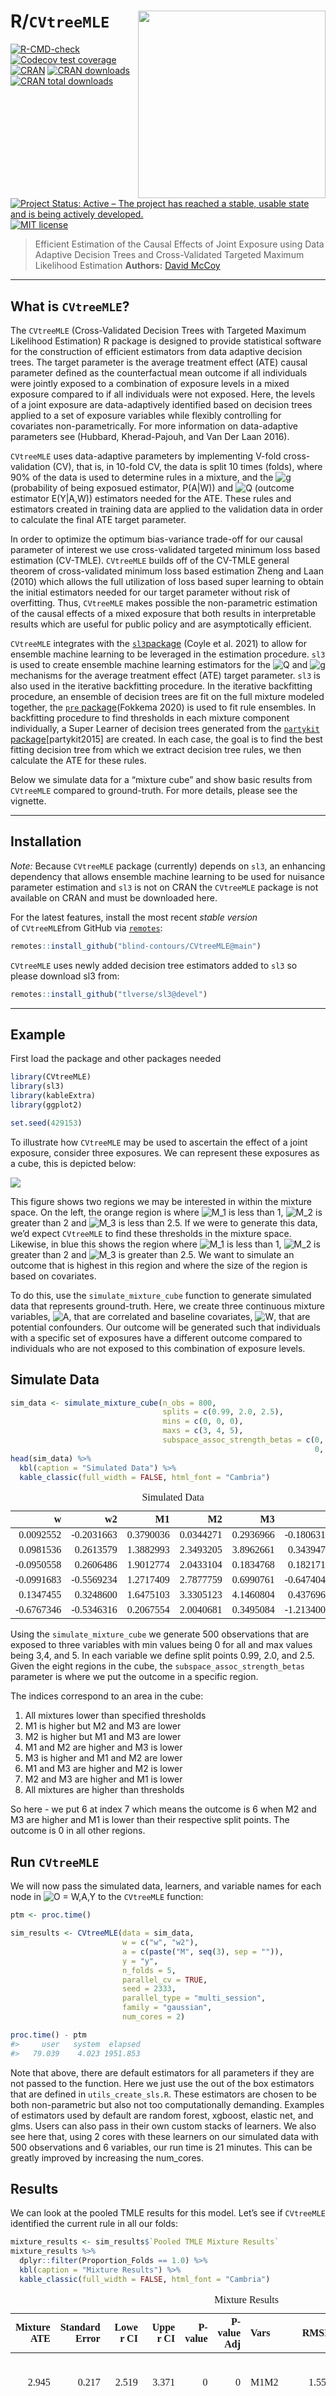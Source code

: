 
<!-- README.md is generated from README.Rmd. Please edit that file -->

# R/`CVtreeMLE` <img src="man/figures/CVtreeMLE_sticker.png" height="300" align="right"/>

<!-- badges: start -->

[![R-CMD-check](https://github.com/blind-contours/CVtreeMLE/workflows/R-CMD-check/badge.svg)](https://github.com/blind-contours/CVtreeMLE/actions)
[![Codecov test coverage](https://codecov.io/gh/blind-contours/CVtreeMLE/branch/main/graph/badge.svg)](https://app.codecov.io/gh/blind-contours/CVtreeMLE?branch=main)
[![CRAN](https://www.r-pkg.org/badges/version/CVtreeMLE)](https://www.r-pkg.org/pkg/CVtreeMLE)
[![CRAN downloads](https://cranlogs.r-pkg.org/badges/CVtreeMLE)](https://CRAN.R-project.org/package=CVtreeMLE)
[![CRAN total downloads](http://cranlogs.r-pkg.org/badges/grand-total/CVtreeMLE)](https://CRAN.R-project.org/package=CVtreeMLE)
[![Project Status: Active – The project has reached a stable, usable
state and is being actively
developed.](https://www.repostatus.org/badges/latest/active.svg)](https://www.repostatus.org/#active)
[![MIT license](https://img.shields.io/badge/license-MIT-brightgreen.svg)](https://opensource.org/licenses/MIT)
<!-- [![DOI](https://zenodo.org/badge/DOI/10.5281/zenodo.4070042.svg)](https://doi.org/10.5281/zenodo.4070042) -->
<!-- [![DOI](https://joss.theoj.org/papers/10.21105/joss.02447/status.svg)](https://doi.org/10.21105/joss.02447) -->
<!-- badges: end -->

> Efficient Estimation of the Causal Effects of Joint Exposure using
> Data Adaptive Decision Trees and Cross-Validated Targeted Maximum
> Likelihood Estimation **Authors:** [David
> McCoy](https://davidmccoy.org)

------------------------------------------------------------------------

## What is `CVtreeMLE`?

The `CVtreeMLE` (Cross-Validated Decision Trees with Targeted Maximum
Likelihood Estimation) R package is designed to provide statistical
software for the construction of efficient estimators from data adaptive
decision trees. The target parameter is the average treatment effect
(ATE) causal parameter defined as the counterfactual mean outcome if all
individuals were jointly exposed to a combination of exposure levels in
a mixed exposure compared to if all individuals were not exposed. Here,
the levels of a joint exposure are data-adaptively identified based on
decision trees applied to a set of exposure variables while flexibly
controlling for covariates non-parametrically. For more information on
data-adaptive parameters see (Hubbard, Kherad-Pajouh, and Van Der Laan
2016).

`CVtreeMLE` uses data-adaptive parameters by implementing V-fold
cross-validation (CV), that is, in 10-fold CV, the data is split 10
times (folds), where 90% of the data is used to determine rules in a
mixture, and the
![g](https://latex.codecogs.com/png.image?%5Cdpi%7B110%7D&space;%5Cbg_white&space;g "g")
(probability of being exposued estimator, P(A\|W)) and
![Q](https://latex.codecogs.com/png.image?%5Cdpi%7B110%7D&space;%5Cbg_white&space;Q "Q")
(outcome estimator E(Y\|A,W)) estimators needed for the ATE. These rules
and estimators created in training data are applied to the validation
data in order to calculate the final ATE target parameter.

In order to optimize the optimum bias-variance trade-off for our causal
parameter of interest we use cross-validated targeted minimum loss based
estimation (CV-TMLE). `CVtreeMLE` builds off of the CV-TMLE general
theorem of cross-validated minimum loss based estimation Zheng and Laan
(2010) which allows the full utilization of loss based super learning to
obtain the initial estimators needed for our target parameter without
risk of overfitting. Thus, `CVtreeMLE` makes possible the non-parametric
estimation of the causal effects of a mixed exposure that both results
in interpretable results which are useful for public policy and are
asymptotically efficient.

`CVtreeMLE` integrates with the
[`sl3`package](https://github.com/tlverse/sl3) (Coyle et al. 2021) to
allow for ensemble machine learning to be leveraged in the estimation
procedure. `sl3` is used to create ensemble machine learning estimators
for the
![Q](https://latex.codecogs.com/png.image?%5Cdpi%7B110%7D&space;%5Cbg_white&space;Q "Q")
and
![g](https://latex.codecogs.com/png.image?%5Cdpi%7B110%7D&space;%5Cbg_white&space;g "g")
mechanisms for the average treatment effect (ATE) target parameter.
`sl3` is also used in the iterative backfitting procedure. In the
iterative backfitting procedure, an ensemble of decision trees are fit
on the full mixture modeled together, the [`pre`
package](https://github.com/marjoleinF/pre)(Fokkema 2020) is used to fit
rule ensembles. In backfitting procedure to find thresholds in each
mixture component individually, a Super Learner of decision trees
generated from the [`partykit`
package](http://partykit.r-forge.r-project.org/partykit/)\[partykit2015\]
are created. In each case, the goal is to find the best fitting decision
tree from which we extract decision tree rules, we then calculate the
ATE for these rules.

Below we simulate data for a “mixture cube” and show basic results from
`CVtreeMLE` compared to ground-truth. For more details, please see the
vignette.

------------------------------------------------------------------------

## Installation

*Note:* Because `CVtreeMLE` package (currently) depends on `sl3`, an
enhancing dependency that allows ensemble machine learning to be used
for nuisance parameter estimation and `sl3` is not on CRAN the
`CVtreeMLE` package is not available on CRAN and must be downloaded
here.

For the latest features, install the most recent *stable version*  
of `CVtreeMLE`from GitHub via
[`remotes`](https://CRAN.R-project.org/package=remotes):

``` r
remotes::install_github("blind-contours/CVtreeMLE@main")
```

`CVtreeMLE` uses newly added decision tree estimators added to `sl3` so
please download sl3 from:

``` r
remotes::install_github("tlverse/sl3@devel")
```

------------------------------------------------------------------------

## Example

First load the package and other packages needed

``` r
library(CVtreeMLE)
library(sl3)
library(kableExtra)
library(ggplot2)

set.seed(429153)
```

To illustrate how `CVtreeMLE` may be used to ascertain the effect of a
joint exposure, consider three exposures. We can represent these
exposures as a cube, this is depicted below:

![](man/figures/The_Cube.png)

This figure shows two regions we may be interested in within the mixture
space. On the left, the orange region is where
![M_1](https://latex.codecogs.com/png.image?%5Cdpi%7B110%7D&space;%5Cbg_white&space;M_1 "M_1")
is less than 1,
![M_2](https://latex.codecogs.com/png.image?%5Cdpi%7B110%7D&space;%5Cbg_white&space;M_2 "M_2")
is greater than 2 and
![M_3](https://latex.codecogs.com/png.image?%5Cdpi%7B110%7D&space;%5Cbg_white&space;M_3 "M_3")
is less than 2.5. If we were to generate this data, we’d expect
`CVtreeMLE` to find these thresholds in the mixture space. Likewise, in
blue this shows the region where
![M_1](https://latex.codecogs.com/png.image?%5Cdpi%7B110%7D&space;%5Cbg_white&space;M_1 "M_1")
is less than 1,
![M_2](https://latex.codecogs.com/png.image?%5Cdpi%7B110%7D&space;%5Cbg_white&space;M_2 "M_2")
is greater than 2 and
![M_3](https://latex.codecogs.com/png.image?%5Cdpi%7B110%7D&space;%5Cbg_white&space;M_3 "M_3")
is greater than 2.5. We want to simulate an outcome that is highest in
this region and where the size of the region is based on covariates.

To do this, use the `simulate_mixture_cube` function to generate
simulated  
data that represents ground-truth. Here, we create three continuous
mixture variables,
![A](https://latex.codecogs.com/png.image?%5Cdpi%7B110%7D&space;%5Cbg_white&space;A "A"),
that are correlated and baseline covariates,
![W](https://latex.codecogs.com/png.image?%5Cdpi%7B110%7D&space;%5Cbg_white&space;W "W"),
that are potential confounders. Our outcome will be generated such that
individuals with a specific set of exposures have a different outcome
compared to individuals who are not exposed to this combination of
exposure levels.

## Simulate Data

``` r
sim_data <- simulate_mixture_cube(n_obs = 800,
                                  splits = c(0.99, 2.0, 2.5),
                                  mins = c(0, 0, 0),
                                  maxs = c(3, 4, 5),
                                  subspace_assoc_strength_betas = c(0, 0, 0, 0,
                                                                    0, 0, 6, 0))
head(sim_data) %>%
  kbl(caption = "Simulated Data") %>%
  kable_classic(full_width = FALSE, html_font = "Cambria")
```

<table class=" lightable-classic" style="font-family: Cambria; width: auto !important; margin-left: auto; margin-right: auto;">
<caption>
Simulated Data
</caption>
<thead>
<tr>
<th style="text-align:right;">
w
</th>
<th style="text-align:right;">
w2
</th>
<th style="text-align:right;">
M1
</th>
<th style="text-align:right;">
M2
</th>
<th style="text-align:right;">
M3
</th>
<th style="text-align:right;">
y
</th>
</tr>
</thead>
<tbody>
<tr>
<td style="text-align:right;">
0.0092552
</td>
<td style="text-align:right;">
-0.2031663
</td>
<td style="text-align:right;">
0.3790036
</td>
<td style="text-align:right;">
0.0344271
</td>
<td style="text-align:right;">
0.2936966
</td>
<td style="text-align:right;">
-0.1806314
</td>
</tr>
<tr>
<td style="text-align:right;">
0.0981536
</td>
<td style="text-align:right;">
0.2613579
</td>
<td style="text-align:right;">
1.3882993
</td>
<td style="text-align:right;">
2.3493205
</td>
<td style="text-align:right;">
3.8962661
</td>
<td style="text-align:right;">
0.3439479
</td>
</tr>
<tr>
<td style="text-align:right;">
-0.0950558
</td>
<td style="text-align:right;">
0.2606486
</td>
<td style="text-align:right;">
1.9012774
</td>
<td style="text-align:right;">
2.0433104
</td>
<td style="text-align:right;">
0.1834768
</td>
<td style="text-align:right;">
0.1821716
</td>
</tr>
<tr>
<td style="text-align:right;">
-0.0991683
</td>
<td style="text-align:right;">
-0.5569234
</td>
<td style="text-align:right;">
1.2717409
</td>
<td style="text-align:right;">
2.7877759
</td>
<td style="text-align:right;">
0.6990761
</td>
<td style="text-align:right;">
-0.6474042
</td>
</tr>
<tr>
<td style="text-align:right;">
0.1347455
</td>
<td style="text-align:right;">
0.3248600
</td>
<td style="text-align:right;">
1.6475103
</td>
<td style="text-align:right;">
3.3305123
</td>
<td style="text-align:right;">
4.1460804
</td>
<td style="text-align:right;">
0.4376962
</td>
</tr>
<tr>
<td style="text-align:right;">
-0.6767346
</td>
<td style="text-align:right;">
-0.5346316
</td>
<td style="text-align:right;">
0.2067554
</td>
<td style="text-align:right;">
2.0040681
</td>
<td style="text-align:right;">
0.3495084
</td>
<td style="text-align:right;">
-1.2134008
</td>
</tr>
</tbody>
</table>

Using the `simulate_mixture_cube` we generate 500 observations that are
exposed to three variables with min values being 0 for all and max
values being 3,4, and 5. In each variable we define split points 0.99,
2.0, and 2.5. Given the eight regions in the cube, the
`subspace_assoc_strength_betas` parameter is where we put the outcome in
a specific region.

The indices correspond to an area in the cube:

1.  All mixtures lower than specified thresholds
2.  M1 is higher but M2 and M3 are lower
3.  M2 is higher but M1 and M3 are lower
4.  M1 and M2 are higher and M3 is lower
5.  M3 is higher and M1 and M2 are lower
6.  M1 and M3 are higher and M2 is lower
7.  M2 and M3 are higher and M1 is lower
8.  All mixtures are higher than thresholds

So here - we put 6 at index 7 which means the outcome is 6 when M2 and
M3 are higher and M1 is lower than their respective split points. The
outcome is 0 in all other regions.

## Run `CVtreeMLE`

We will now pass the simulated data, learners, and variable names for
each node in
![O = W,A,Y](https://latex.codecogs.com/png.image?%5Cdpi%7B110%7D&space;%5Cbg_white&space;O%20%3D%20W%2CA%2CY "O = W,A,Y")
to the `CVtreeMLE` function:

``` r
ptm <- proc.time()

sim_results <- CVtreeMLE(data = sim_data,
                         w = c("w", "w2"),
                         a = c(paste("M", seq(3), sep = "")),
                         y = "y",
                         n_folds = 5,
                         parallel_cv = TRUE,
                         seed = 2333,
                         parallel_type = "multi_session",
                         family = "gaussian",
                         num_cores = 2)

proc.time() - ptm
#>     user   system  elapsed 
#>   79.039    4.023 1951.853
```

Note that above, there are default estimators for all parameters if they
are not passed to the function. Here we just use the out of the box
estimators that are defined in `utils_create_sls.R`. These estimators
are chosen to be both non-parametric but also not too computationally
demanding. Examples of estimators used by default are random forest,
xgboost, elastic net, and glms. Users can also pass in their own custom
stacks of learners. We also see here that, using 2 cores with these
learners on our simulated data with 500 observations and 6 variables,
our run time is 21 minutes. This can be greatly improved by increasing
the num_cores.

## Results

We can look at the pooled TMLE results for this model. Let’s see if
`CVtreeMLE` identified the current rule in all our folds:

``` r
mixture_results <- sim_results$`Pooled TMLE Mixture Results`
mixture_results %>%
  dplyr::filter(Proportion_Folds == 1.0) %>%
  kbl(caption = "Mixture Results") %>%
  kable_classic(full_width = FALSE, html_font = "Cambria")
```

<table class=" lightable-classic" style="font-family: Cambria; width: auto !important; margin-left: auto; margin-right: auto;">
<caption>
Mixture Results
</caption>
<thead>
<tr>
<th style="text-align:right;">
Mixture ATE
</th>
<th style="text-align:right;">
Standard Error
</th>
<th style="text-align:right;">
Lower CI
</th>
<th style="text-align:right;">
Upper CI
</th>
<th style="text-align:right;">
P-value
</th>
<th style="text-align:right;">
P-value Adj
</th>
<th style="text-align:left;">
Vars
</th>
<th style="text-align:right;">
RMSE
</th>
<th style="text-align:left;">
Union_Rule
</th>
<th style="text-align:right;">
Proportion_Folds
</th>
</tr>
</thead>
<tbody>
<tr>
<td style="text-align:right;">
2.945
</td>
<td style="text-align:right;">
0.217
</td>
<td style="text-align:right;">
2.519
</td>
<td style="text-align:right;">
3.371
</td>
<td style="text-align:right;">
0
</td>
<td style="text-align:right;">
0
</td>
<td style="text-align:left;">
M1M2
</td>
<td style="text-align:right;">
1.552
</td>
<td style="text-align:left;">
M1 \> 0.002 & M1 \< 1.182 & M2 \> 1.946 & M2 \< 3.975
</td>
<td style="text-align:right;">
1
</td>
</tr>
<tr>
<td style="text-align:right;">
5.962
</td>
<td style="text-align:right;">
0.105
</td>
<td style="text-align:right;">
5.756
</td>
<td style="text-align:right;">
6.167
</td>
<td style="text-align:right;">
0
</td>
<td style="text-align:right;">
0
</td>
<td style="text-align:left;">
M1M2M3
</td>
<td style="text-align:right;">
0.366
</td>
<td style="text-align:left;">
M1 \> 0.009 & M1 \< 0.989 & M2 \> 1.946 & M2 \< 3.975 & M3 \> 2.449 & M3
\< 4.99
</td>
<td style="text-align:right;">
1
</td>
</tr>
</tbody>
</table>

Above, the estimated mixture ATE for this rule is 5.96 (5.6 - 6.4),
which covers our true mixture ATE used to generate the data which was 6.
The estimated mixture ATE is interpreted as: the average counterfactual
mean outcome if all individuals were exposed to the rule shown in
`Union Rule` compared to if all individuals were unexposed is 5.96. That
is, those individuals who are exposed to this rule have an outcome that
is 5.96 higher compared to those that are not exposed to this rule. The
standard error, confidence intervals and p-values are derived from the
influence curve of this estimator.

We can also look at the v-fold specific results. For inconsistent rules
this gives better interpretability with valid statistical inference.
Below we show the v-fold specific interactions found with fold specific
estimates of our ATE target parameter and variance estimates from the
fold specific IC.

``` r
mixture_v_results <- sim_results$`V-Specific Mix Results`
mixture_v_results$M1M2M3
#>     ate    se lower_ci upper_ci p_val p_val_adj  rmse
#> 1 5.006 0.424   4.1750   5.8380     0         0 0.834
#> 2 5.410 0.060   5.2920   5.5280     0         0 0.684
#> 3 5.704 0.072   5.5630   5.8440     0         0 0.156
#> 4 5.461 0.293   4.8860   6.0360     0         0 0.644
#> 5 5.552 0.032   5.4890   5.6150     0         0 0.444
#> 6 5.542 0.525   4.5137   6.5709     0         0 0.455
#>                                                                     mix_rule
#> 1                                      M1 <= 1.004 & M2 > 1.936 & M3 > 2.449
#> 2                                      M3 > 2.508 & M2 > 1.994 & M1 <= 0.989
#> 3                                      M1 <= 1.019 & M3 > 2.502 & M2 > 1.966
#> 4                                      M1 <= 0.995 & M2 > 2.006 & M3 > 2.341
#> 5                                      M1 <= 1.019 & M3 > 2.501 & M2 > 1.966
#> 6 M1 > 0.009 & M1 < 0.989 & M2 > 1.946 & M2 < 3.975 & M3 > 2.449 & M3 < 4.99
#>     fold variables
#> 1      1    M1M2M3
#> 2      2    M1M2M3
#> 3      3    M1M2M3
#> 4      4    M1M2M3
#> 5      5    M1M2M3
#> 6 Pooled    M1M2M3
```

In v-fold specific results we also give a pooled estimate. This is
different than the pooled TMLE estimate. Here we simply take the
weighted average of the fold specific ATEs and the harmonic mean of the
variances.

We can plot our v-fold mixture results findings using the
`plot_mixture_results` function. This will return a list of plots with
names corresponding to the interactions found.

``` r
mixture_plots <- plot_mixture_results(v_intxn_results =
                                        sim_results$`V-Specific Mix Results`,
                                      hjust = 1.05)
mixture_plots$M1M2M3
```

![](man/figures/README-plot%20sim_mixture_results-1.png)<!-- --> This
plot shows the ATE specific for each fold and for the weighted-mean
results over the fold with corresponding pooled variance. The rule is
the pooled rule which includes all observations that were indicated by
the fold specific rules.

`CVtreeMLE` also data-adaptively identifies thresholds in the marginal
space. These around found here:

``` r
marginal_results <- sim_results$`Pooled TMLE Marginal Results`
marginal_results %>%
  dplyr::filter(`Proportion in Fold` == 1.0) %>%
  kbl(caption = "Marginal Results") %>%
  kable_classic(full_width = FALSE, html_font = "Cambria")
```

<table class=" lightable-classic" style="font-family: Cambria; width: auto !important; margin-left: auto; margin-right: auto;">
<caption>
Marginal Results
</caption>
<thead>
<tr>
<th style="text-align:left;">
</th>
<th style="text-align:right;">
Marginal ATE
</th>
<th style="text-align:right;">
Standard Error
</th>
<th style="text-align:right;">
Lower CI
</th>
<th style="text-align:right;">
Upper CI
</th>
<th style="text-align:right;">
P-value
</th>
<th style="text-align:right;">
P-value Adj
</th>
<th style="text-align:right;">
rmse
</th>
<th style="text-align:left;">
Variable Quantile
</th>
<th style="text-align:left;">
Marginal Rules
</th>
<th style="text-align:left;">
Min
</th>
<th style="text-align:left;">
Max
</th>
<th style="text-align:left;">
Proportion in Fold
</th>
<th style="text-align:left;">
var
</th>
</tr>
</thead>
<tbody>
<tr>
<td style="text-align:left;">
M1_2-M1_1
</td>
<td style="text-align:right;">
-1.543
</td>
<td style="text-align:right;">
0.054
</td>
<td style="text-align:right;">
-1.648
</td>
<td style="text-align:right;">
-1.437
</td>
<td style="text-align:right;">
0
</td>
<td style="text-align:right;">
0
</td>
<td style="text-align:right;">
1.154
</td>
<td style="text-align:left;">
M1_2
</td>
<td style="text-align:left;">
M1 \> 0.9862 & M1 \< 2.99837
</td>
<td style="text-align:left;">
0.002
</td>
<td style="text-align:left;">
2.998
</td>
<td style="text-align:left;">
1
</td>
<td style="text-align:left;">
M1
</td>
</tr>
<tr>
<td style="text-align:left;">
M2_2-M2_1
</td>
<td style="text-align:right;">
1.447
</td>
<td style="text-align:right;">
0.101
</td>
<td style="text-align:right;">
1.250
</td>
<td style="text-align:right;">
1.644
</td>
<td style="text-align:right;">
0
</td>
<td style="text-align:right;">
0
</td>
<td style="text-align:right;">
2.311
</td>
<td style="text-align:left;">
M2_2
</td>
<td style="text-align:left;">
M2 \> 1.96401 & M2 \< 3.97516
</td>
<td style="text-align:left;">
0.007
</td>
<td style="text-align:left;">
3.975
</td>
<td style="text-align:left;">
1
</td>
<td style="text-align:left;">
M2
</td>
</tr>
<tr>
<td style="text-align:left;">
M3_2-M3_1
</td>
<td style="text-align:right;">
1.528
</td>
<td style="text-align:right;">
0.128
</td>
<td style="text-align:right;">
1.277
</td>
<td style="text-align:right;">
1.780
</td>
<td style="text-align:right;">
0
</td>
<td style="text-align:right;">
0
</td>
<td style="text-align:right;">
2.291
</td>
<td style="text-align:left;">
M3_2
</td>
<td style="text-align:left;">
M3 \> 2.5078 & M3 \< 4.99038
</td>
<td style="text-align:left;">
0.001
</td>
<td style="text-align:left;">
4.99
</td>
<td style="text-align:left;">
1
</td>
<td style="text-align:left;">
M3
</td>
</tr>
</tbody>
</table>

Additional details for this and other features are given in the
vignette.

------------------------------------------------------------------------

## Issues

If you encounter any bugs or have any specific feature requests, please
[file an issue](https://github.com/blind-contours/CVtreeMLE/issues).
Further details on filing issues are provided in our [contribution
guidelines](https://github.com/blind-contours/%20CVtreeMLE/blob/master/CONTRIBUTING.md).

------------------------------------------------------------------------

## Contributions

Contributions are very welcome. Interested contributors should consult
our [contribution
guidelines](https://github.com/blind-contours/%20CVtreeMLE/blob/master/CONTRIBUTING.md)
prior to submitting a pull request.

------------------------------------------------------------------------

## Citation

After using the `CVtreeMLE` R package, please cite the following:

(**article?**){mccoyd2022CVtreeMLE-joss, author = {McCoy, David B;
Hubbard, Alan; Van der Laan Mark}, title = {{CVtreeMLE}: Efficient
Estimation of Mixed Exposures using Data Adaptive Decision Trees and
Cross-Validated Targeted Maximum Likelihood Estimation in {R}} year =
{2022}, doi = {TBD}, url = {TBD}, journal = {Journal of Open Source
Software}, publisher = {The Open Journal} }

(**software?**){mccoyd2022CVtreeMLE-rpkg, author = {McCoy, David B;
Hubbard, Alan; Van der Laan Mark}, title = {{CVtreeMLE}: Efficient
Estimation of Mixed Exposures using Data Adaptive Decision Trees and
Cross-Validated Targeted Maximum Likelihood Estimation in {R}}, year =
{2022}, doi = {TBD}, url =
{<https://CRAN.R-project.org/package=CVtreeMLE>}, note = {R package
version 0.3.4} }

------------------------------------------------------------------------

## Related

-   [R/`sl3`](https://github.com/tlverse/sl3) - An R package providing
    implementation for Super Learner ensemble machine learning
    algorithms.

-   [R/`pre`](https://github.com/marjoleinF/pre) - An R package package
    for deriving prediction rule ensembles for binary, multinomial,
    (multivariate) continuous, count and survival responses.

-   [R/`partykit`](http://partykit.r-forge.r-project.org/partykit/) - A
    toolkit with infrastructure for representing, summarizing, and
    visualizing tree-structured regression and classification models.
    This unified infrastructure can be used for reading/coercing tree
    models from different sources (‘rpart’, ‘RWeka’, ‘PMML’) yielding
    objects that share functionality for print()/plot()/predict()
    methods.

-   [R/`SuperLearner`](https://github.com/ecpolley/SuperLearner) -
    Legacy R package providing implementation for Super Learner ensemble
    machine learning algorithms.

------------------------------------------------------------------------

## Funding

The development of this software was supported in part through grants
from the NIH-funded Biomedical Big Data Training Program at UC Berkeley
where I was a biomedical big data fellow.

------------------------------------------------------------------------

## License

© 2017-2021 [David B. McCoy](https://davidmccoy.org)

The contents of this repository are distributed under the MIT license.
See below for details:

    MIT License
    Copyright (c) 2017-2021 David B. McCoy
    Permission is hereby granted, free of charge, to any person obtaining a copy
    of this software and associated documentation files (the "Software"), to deal
    in the Software without restriction, including without limitation the rights
    to use, copy, modify, merge, publish, distribute, sublicense, and/or sell
    copies of the Software, and to permit persons to whom the Software is
    furnished to do so, subject to the following conditions:
    The above copyright notice and this permission notice shall be included in all
    copies or substantial portions of the Software.
    THE SOFTWARE IS PROVIDED "AS IS", WITHOUT WARRANTY OF ANY KIND, EXPRESS OR
    IMPLIED, INCLUDING BUT NOT LIMITED TO THE WARRANTIES OF MERCHANTABILITY,
    FITNESS FOR A PARTICULAR PURPOSE AND NONINFRINGEMENT. IN NO EVENT SHALL THE
    AUTHORS OR COPYRIGHT HOLDERS BE LIABLE FOR ANY CLAIM, DAMAGES OR OTHER
    LIABILITY, WHETHER IN AN ACTION OF CONTRACT, TORT OR OTHERWISE, ARISING FROM,
    OUT OF OR IN CONNECTION WITH THE SOFTWARE OR THE USE OR OTHER DEALINGS IN THE
    SOFTWARE.

------------------------------------------------------------------------

## References

<div id="refs" class="references csl-bib-body hanging-indent">

<div id="ref-coyle2021sl3" class="csl-entry">

Coyle, Jeremy R, Nima S Hejazi, Ivana Malenica, Rachael V Phillips, and
Oleg Sofrygin. 2021. *<span class="nocase">sl3</span>: Modern Pipelines
for Machine Learning and Super Learning*.
<https://doi.org/10.5281/zenodo.1342293>.

</div>

<div id="ref-Fokkema2020a" class="csl-entry">

Fokkema, Marjolein. 2020. “<span class="nocase">Fitting prediction rule
ensembles with R package pre</span>.” *Journal of Statistical Software*
92 (12). <https://doi.org/10.18637/jss.v092.i12>.

</div>

<div id="ref-Hubbard2016" class="csl-entry">

Hubbard, Alan E., Sara Kherad-Pajouh, and Mark J. Van Der Laan. 2016.
“<span class="nocase">Statistical Inference for Data Adaptive Target
Parameters</span>.” *International Journal of Biostatistics* 12 (1):
3–19. <https://doi.org/10.1515/ijb-2015-0013>.

</div>

<div id="ref-Zheng2010" class="csl-entry">

Zheng, Wenjing, and MJ van der Laan. 2010. “<span
class="nocase">Asymptotic theory for cross-validated targeted maximum
likelihood estimation</span>.” *U.C. Berkeley Division of Biostatistics
Working Paper Series*, no. 273.
<http://biostats.bepress.com/ucbbiostat/paper273/>.

</div>

</div>
